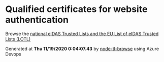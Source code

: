 # Qualified certificates for website authentication 
 Browse the [national eIDAS Trusted Lists and the EU List of eIDAS Trusted Lists (LOTL)](https://webgate.ec.europa.eu/tl-browser/#/) 
 
 
Generated at **Thu 11/19/2020  0:04:07.43** by [node-tl-browse](https://github.com/ymedlop/node-tl-browser) using Azure Devops 
